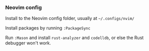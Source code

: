 ### Neovim config

Install to the Neovim config folder, usually at `~/.configs/nvim/`

Install packages by running `:PackageSync`

Run `:Mason` and install `rust-analyzer` and `codelldb`, or else the Rust debugger won't work.
